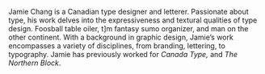 Jamie Chang is a Canadian type designer and letterer. Passionate about type, his work delves into the expressiveness and textural qualities of type design. Foosball table oiler, t]m fantasy sumo organizer, and man on the other continent. With a background in graphic design, Jamie’s work encompasses a variety of disciplines, from branding, lettering, to typography. Jamie has previously worked for *Canada Type,* and *The Northern Block*.